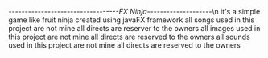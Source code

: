 *----------------------------------FX Ninja--------------------*\n
it's a simple game like fruit ninja created using javaFX framework
all songs used in this project are not mine all directs are reserver to the owners
all images used in this project are not mine all directs are reserved to the owners
all sounds used in this project are not mine all directs are reserved to the owners
